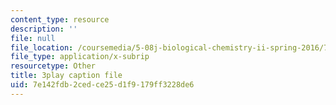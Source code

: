 ```yaml
---
content_type: resource
description: ''
file: null
file_location: /coursemedia/5-08j-biological-chemistry-ii-spring-2016/7e142fdb2cedce25d1f9179ff3228de6_PoFDK7Kwx1o.srt
file_type: application/x-subrip
resourcetype: Other
title: 3play caption file
uid: 7e142fdb-2ced-ce25-d1f9-179ff3228de6
---
```

